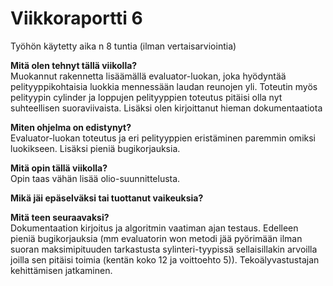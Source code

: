 # Viikkoraportti 6

Työhön käytetty aika n 8 tuntia (ilman vertaisarviointia)

**Mitä olen tehnyt tällä viikolla?**  
Muokannut rakennetta lisäämällä evaluator-luokan, joka hyödyntää pelityyppikohtaisia luokkia mennessään laudan reunojen yli. Toteutin myös pelityypin cylinder ja loppujen pelityyppien toteutus pitäisi olla nyt suhteellisen suoraviivaista. Lisäksi olen kirjoittanut hieman dokumentaatiota

**Miten ohjelma on edistynyt?**  
Evaluator-luokan toteutus ja eri pelityyppien eristäminen paremmin omiksi luokikseen. Lisäksi pieniä bugikorjauksia.

**Mitä opin tällä viikolla?**  
Opin taas vähän lisää olio-suunnittelusta.

**Mikä jäi epäselväksi tai tuottanut vaikeuksia?**  

**Mitä teen seuraavaksi?**  
Dokumentaation kirjoitus ja algoritmin vaatiman ajan testaus. Edelleen pieniä bugikorjauksia (mm evaluatorin won metodi jää pyörimään ilman suoran maksimipituuden tarkastusta sylinteri-tyypissä sellaisillakin arvoilla joilla sen pitäisi toimia (kentän koko 12 ja voittoehto 5)). Tekoälyvastustajan kehittämisen jatkaminen.
